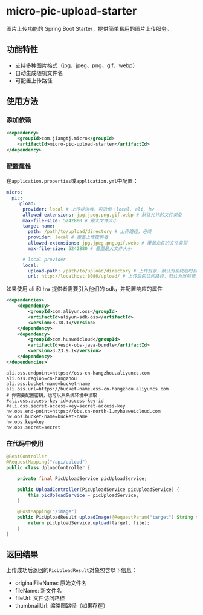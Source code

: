 # micro-pic-upload-starter

图片上传功能的 Spring Boot Starter，提供简单易用的图片上传服务。

## 功能特性

- 支持多种图片格式（jpg、jpeg、png、gif、webp）
- 自动生成随机文件名
- 可配置上传路径

## 使用方法

### 添加依赖

```xml
<dependency>
    <groupId>com.jiangtj.micro</groupId>
    <artifactId>micro-pic-upload-starter</artifactId>
</dependency>
```

### 配置属性

在`application.properties`或`application.yml`中配置：

```yaml
micro:
  pic:
    upload:
      provider: local # 上传提供者，可选值：local, ali, hw
      allowed-extensions: jpg,jpeg,png,gif,webp # 默认允许的文件类型
      max-file-size: 5242880 # 最大文件大小
      target-name:
        path: /path/to/upload/directory # 上传路径，必须
        provider: local # 覆盖上传提供者
        allowed-extensions: jpg,jpeg,png,gif,webp # 覆盖允许的文件类型
        max-file-size: 5242880 # 覆盖最大文件大小

      # local provider
      local:
        upload-path: /path/to/upload/directory # 上传目录，默认为系统临时目录
        url: http://localhost:8080/upload/ # 上传后的访问路径，默认为当前请求路径
```

如果使用 ali 和 hw 提供者需要引入他们的 sdk，并配置响应的属性

```xml
<dependencies>
    <dependency>
        <groupId>com.aliyun.oss</groupId>
        <artifactId>aliyun-sdk-oss</artifactId>
        <version>3.18.1</version>
    </dependency>
    <dependency>
        <groupId>com.huaweicloud</groupId>
        <artifactId>esdk-obs-java-bundle</artifactId>
        <version>3.23.9.1</version>
    </dependency>
</dependencies>
```

```properties
ali.oss.endpoint=https://oss-cn-hangzhou.aliyuncs.com
ali.oss.region=cn-hangzhou
ali.oss.bucket-name=bucket-name
ali.oss.url=https://bucket-name.oss-cn-hangzhou.aliyuncs.com
# 你需要配置密钥，也可以从系统环境中读取
#ali.oss.access-key-id=access-key-id
#ali.oss.secret-access-key=secret-access-key
hw.obs.end-point=https://obs.cn-north-1.myhuaweicloud.com
hw.obs.bucket-name=bucket-name
hw.obs.key=key
hw.obs.secret=secret
```

### 在代码中使用

```java
@RestController
@RequestMapping("/api/upload")
public class UploadController {

    private final PicUploadService picUploadService;

    public UploadController(PicUploadService picUploadService) {
        this.picUploadService = picUploadService;
    }

    @PostMapping("/image")
    public PicUploadResult uploadImage(@RequestParam("target") String target, @RequestParam("file") MultipartFile file) throws IOException {
        return picUploadService.upload(target, file);
    }
}
```

## 返回结果

上传成功后返回的`PicUploadResult`对象包含以下信息：

- originalFileName: 原始文件名
- fileName: 新文件名
- fileUrl: 文件访问路径
- thumbnailUrl: 缩略图路径（如果存在）
